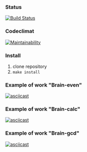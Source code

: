 ### Status
[![Build Status](https://travis-ci.org/sukhorukovmv/php-project-lvl1.svg?branch=master)](https://travis-ci.org/sukhorukovmv/php-project-lvl1)
### Codeclimat
[![Maintainability](https://api.codeclimate.com/v1/badges/ab1d46c36105b3c31f37/maintainability)](https://codeclimate.com/github/sukhorukovmv/php-project-lvl1/maintainability)

### Install
1. clone repository
1. `make install`

### Example of work "Brain-even"
[![asciicast](https://asciinema.org/a/nFLyk6m63kYgT84GWi2eMqGwG.svg)](https://asciinema.org/a/nFLyk6m63kYgT84GWi2eMqGwG)

### Example of work "Brain-calc"
[![asciicast](https://asciinema.org/a/iJnuapd9KgieJYHttEhzO4pgE.svg)](https://asciinema.org/a/iJnuapd9KgieJYHttEhzO4pgE)

### Example of work "Brain-gcd"
[![asciicast](https://asciinema.org/a/VBMsJu9W046fjFU1GvqTtVt6B.svg)](https://asciinema.org/a/VBMsJu9W046fjFU1GvqTtVt6B)

